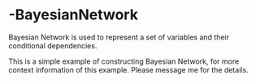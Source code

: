 # -BayesianNetwork
 Bayesian Network is used to represent a set of variables and their conditional dependencies.
 
 This is a simple example of constructing Bayesian Network, for more context information of this example. Please message me for the details.
 
 
